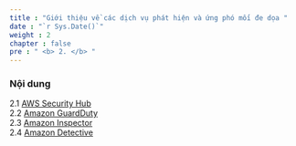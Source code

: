 ```yaml
---
title : "Giới thiệu về các dịch vụ phát hiện và ứng phó mối đe dọa "
date : "`r Sys.Date()`"
weight : 2
chapter : false
pre : " <b> 2. </b> "
---
```


### Nội dung
2.1 [AWS Security Hub](2.1-AWS-Security-Hub/) \
2.2 [Amazon GuardDuty](2.2-Amazon-GuardDuty/) \
2.3 [Amazon Inspector](2.3-Amazon-Inspector/) \
2.4 [Amazon Detective](2.4-Amazon-Detective/)